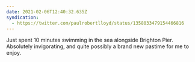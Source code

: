 ```yaml
---
date: 2021-02-06T12:40:32.635Z
syndication:
  - https://twitter.com/paulrobertlloyd/status/1358033479154466816
---
```

Just spent 10 minutes swimming in the sea alongside Brighton Pier. Absolutely invigorating, and quite possibly a brand new pastime for me to enjoy.
